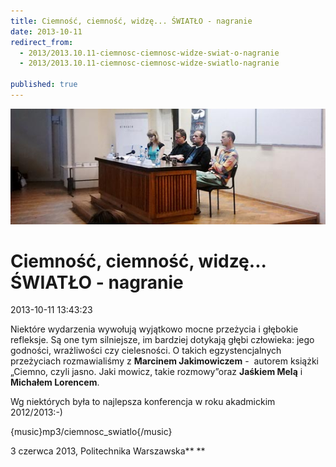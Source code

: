 ```yaml
---
title: Ciemność, ciemność, widzę... ŚWIATŁO - nagranie
date: 2013-10-11
redirect_from: 
  - 2013/2013.10.11-ciemnosc-ciemnosc-widze-swiat-o-nagranie
  - 2013/2013.10.11-ciemnosc-ciemnosc-widze-swiatlo-nagranie

published: true
---
```



![/assets/posts/2013/2013-10-11-ciemnosc-ciemnosc-widze-swiatlo-nagranie/ciemno01.jpg](/assets/posts/2013/2013-10-11-ciemnosc-ciemnosc-widze-swiatlo-nagranie/ciemno01.jpg)

# Ciemność, ciemność, widzę... ŚWIATŁO - nagranie

<time>2013-10-11 13:43:23</time>


Niektóre wydarzenia wywołują wyjątkowo mocne przeżycia i głębokie refleksje. Są one tym silniejsze, im bardziej dotykają głębi człowieka: jego godności, wrażliwości czy cielesności. O takich egzystencjalnych przeżyciach rozmawialiśmy z **Marcinem Jakimowiczem** -  autorem książki „Ciemno, czyli jasno. Jaki mowicz, takie rozmowy”oraz **Jaśkiem Melą** i **Michałem Lorencem**.




Wg niektórych była to najlepsza konferencja w roku akadmickim 2012/2013:-)



{music}mp3/ciemnosc_swiatlo{/music}


3 czerwca 2013, Politechnika Warszawska**
**


<!--{{json:{"created_date":"2013-10-11 13:43:23","publish_down":"0000-00-00 00:00:00","id":"5309"}}}-->